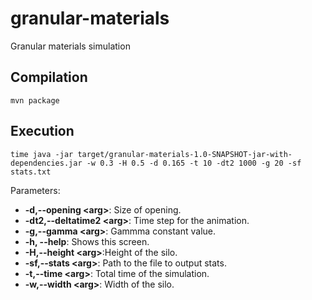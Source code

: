 # granular-materials
Granular materials simulation

## Compilation
```
mvn package
```

## Execution

```
time java -jar target/granular-materials-1.0-SNAPSHOT-jar-with-dependencies.jar -w 0.3 -H 0.5 -d 0.165 -t 10 -dt2 1000 -g 20 -sf stats.txt 
```
Parameters:
 * **-d,--opening &lt;arg>**: Size of opening.
 * **-dt2,--deltatime2 &lt;arg>**: Time step for the animation.
 * **-g,--gamma &lt;arg>**: Gammma constant value.
 * **-h, --help**: Shows this screen.
 * **-H,--height &lt;arg>**:Height of the silo.
 * **-sf,--stats &lt;arg>**: Path to the file to output stats.
 * **-t,--time &lt;arg>**: Total time of the simulation.
 * **-w,--width &lt;arg>**: Width of the silo.

